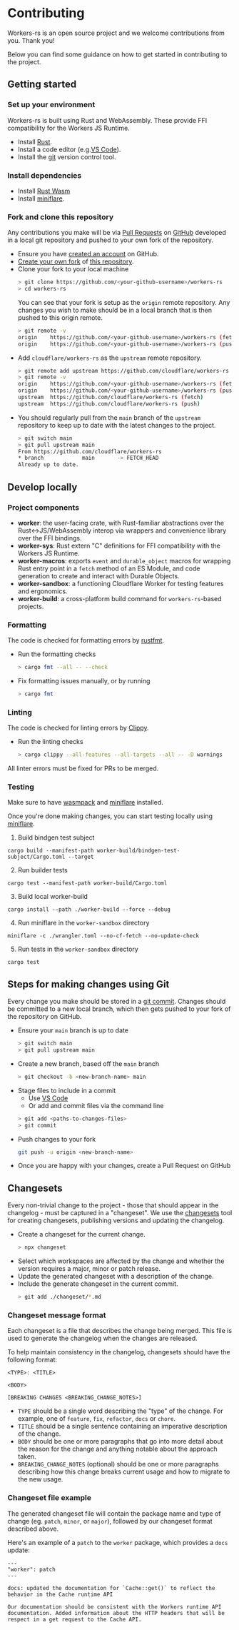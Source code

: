 # Contributing

Workers-rs is an open source project and we welcome contributions from you. Thank you!

Below you can find some guidance on how to get started in contributing to the project.

## Getting started

### Set up your environment

Workers-rs is built using Rust and WebAssembly. These provide FFI compatibility for the Workers JS Runtime. 

- Install [Rust](https://www.rust-lang.org/tools/install).
- Install a code editor (e.g.[VS Code](https://code.visualstudio.com/)).
- Install the [git](https://git-scm.com/) version control tool.

### Install dependencies
- Install [Rust Wasm](https://rustwasm.github.io/)
- Install [miniflare](https://miniflare.dev/).

### Fork and clone this repository

Any contributions you make will be via [Pull Requests](https://docs.github.com/en/pull-requests/collaborating-with-pull-requests/proposing-changes-to-your-work-with-pull-requests/about-pull-requests) on [GitHub](https://github.com/) developed in a local git repository and pushed to your own fork of the repository.

- Ensure you have [created an account](https://docs.github.com/en/get-started/onboarding/getting-started-with-your-github-account) on GitHub.
- [Create your own fork](https://docs.github.com/en/get-started/quickstart/fork-a-repo) of [this repository](https://github.com/cloudflare/workers-rs).
- Clone your fork to your local machine
  ```sh
  > git clone https://github.com/<your-github-username>/workers-rs
  > cd workers-rs
  ```
  You can see that your fork is setup as the `origin` remote repository.
  Any changes you wish to make should be in a local branch that is then pushed to this origin remote.
  ```sh
  > git remote -v
  origin	https://github.com/<your-github-username>/workers-rs (fetch)
  origin	https://github.com/<your-github-username>/workers-rs (push)
  ```
- Add `cloudflare/workers-rs` as the `upstream` remote repository.
  ```sh
  > git remote add upstream https://github.com/cloudflare/workers-rs
  > git remote -v
  origin	https://github.com/<your-github-username>/workers-rs (fetch)
  origin	https://github.com/<your-github-username>/workers-rs (push)
  upstream	https://github.com/cloudflare/workers-rs (fetch)
  upstream	https://github.com/cloudflare/workers-rs (push)
  ```
- You should regularly pull from the `main` branch of the `upstream` repository to keep up to date with the latest changes to the project.
  ```sh
  > git switch main
  > git pull upstream main
  From https://github.com/cloudflare/workers-rs
  * branch            main       -> FETCH_HEAD
  Already up to date.
  ```

## Develop locally

### Project components

- **worker**: the user-facing crate, with Rust-familiar abstractions over the Rust<->JS/WebAssembly
  interop via wrappers and convenience library over the FFI bindings.
- **worker-sys**: Rust extern "C" definitions for FFI compatibility with the Workers JS Runtime.
- **worker-macros**: exports `event` and `durable_object` macros for wrapping Rust entry point in a
  `fetch` method of an ES Module, and code generation to create and interact with Durable Objects.
- **worker-sandbox**: a functioning Cloudflare Worker for testing features and ergonomics.
- **worker-build**: a cross-platform build command for `workers-rs`-based projects.
### Formatting

The code is checked for formatting errors by [rustfmt](https://github.com/rust-lang/rustfmt).

- Run the formatting checks
  ```sh
  > cargo fmt --all -- --check
  ```
- Fix formatting issues manually, or by running 
  ```sh
  > cargo fmt
  ```

### Linting

The code is checked for linting errors by [Clippy](https://github.com/rust-lang/rust-clippy).

- Run the linting checks
  ```sh
  > cargo clippy --all-features --all-targets --all -- -D warnings
  ```
All linter errors must be fixed for PRs to be merged.

### Testing

Make sure to have [wasmpack](https://rustwasm.github.io/) and [miniflare](https://miniflare.dev/) installed.

Once you're done making changes, you can start testing locally using [miniflare](https://miniflare.dev/).

1. Build bindgen test subject
```
cargo build --manifest-path worker-build/bindgen-test-subject/Cargo.toml --target 
```
2. Run builder tests
```
cargo test --manifest-path worker-build/Cargo.toml 
```
3. Build local worker-build 
  ```
  cargo install --path ./worker-build --force --debug
  ```
4. Run miniflare in the `worker-sandbox` directory
  ```
miniflare -c ./wrangler.toml --no-cf-fetch --no-update-check
  ```
5. Run tests in the `worker-sandbox` directory
  ```
  cargo test
  ```

## Steps for making changes using Git

Every change you make should be stored in a [git commit](https://github.com/git-guides/git-commit).
Changes should be committed to a new local branch, which then gets pushed to your fork of the repository on GitHub.

- Ensure your `main` branch is up to date
  ```sh
  > git switch main
  > git pull upstream main
  ```
- Create a new branch, based off the `main` branch
  ```sh
  > git checkout -b <new-branch-name> main
  ```
- Stage files to include in a commit
  - Use [VS Code](https://code.visualstudio.com/docs/editor/versioncontrol#_git-support)
  - Or add and commit files via the command line
  ```sh
  > git add <paths-to-changes-files>
  > git commit
  ```
- Push changes to your fork
  ```sh
  git push -u origin <new-branch-name>
  ```
- Once you are happy with your changes, create a Pull Request on GitHub

## Changesets

Every non-trivial change to the project - those that should appear in the changelog - must be captured in a "changeset".
We use the [changesets](https://github.com/changesets/changesets/blob/main/README.md) tool for creating changesets, publishing versions and updating the changelog.

- Create a changeset for the current change.
  ```sh
  > npx changeset
  ```
- Select which workspaces are affected by the change and whether the version requires a major, minor or patch release.
- Update the generated changeset with a description of the change.
- Include the generate changeset in the current commit.
  ```sh
  > git add ./changeset/*.md
  ```

### Changeset message format

Each changeset is a file that describes the change being merged. This file is used to generate the changelog when the changes are released.

To help maintain consistency in the changelog, changesets should have the following format:

```
<TYPE>: <TITLE>

<BODY>

[BREAKING CHANGES <BREAKING_CHANGE_NOTES>]
```

- `TYPE` should be a single word describing the "type" of the change. For example, one of `feature`, `fix`, `refactor`, `docs` or `chore`.
- `TITLE` should be a single sentence containing an imperative description of the change.
- `BODY` should be one or more paragraphs that go into more detail about the reason for the change and anything notable about the approach taken.
- `BREAKING_CHANGE_NOTES` (optional) should be one or more paragraphs describing how this change breaks current usage and how to migrate to the new usage.

### Changeset file example
The generated changeset file will contain the package name and type of change (eg. `patch`, `minor`, or `major`), followed by our changeset format described above.

Here's an example of a `patch` to the `worker` package, which provides a `docs` update:
```
---
"worker": patch
---

docs: updated the documentation for `Cache::get()` to reflect the behavior in the Cache runtime API

Our documentation should be consistent with the Workers runtime API documentation. Added information about the HTTP headers that will be respect in a get request to the Cache API.
```